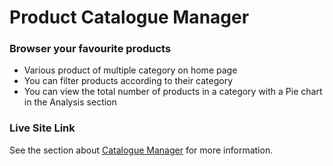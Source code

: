 # Product Catalogue Manager


### Browser your favourite products

* Various product of multiple category on home page
* You can filter products according to their category
* You can view the total number of products in a category with a Pie chart in the Analysis section  


### Live Site Link
See the section about [Catalogue Manager](https://product-catalouge-management.netlify.app/) for more information.
